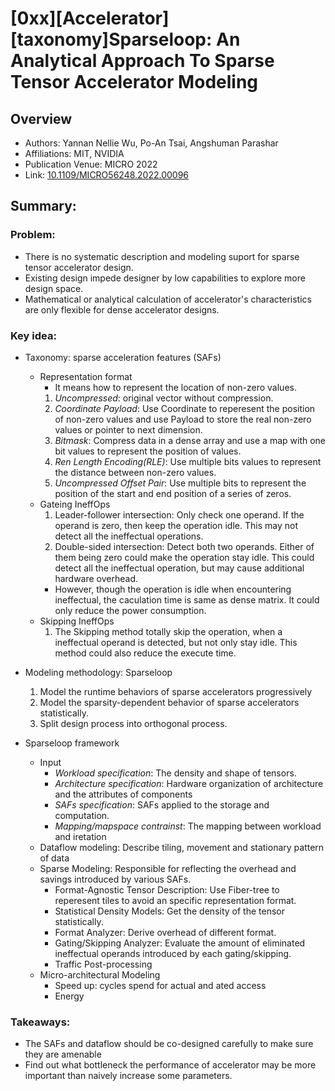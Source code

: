 # [0xx][Accelerator][taxonomy]Sparseloop: An Analytical Approach To Sparse Tensor Accelerator Modeling
## Overview
* Authors: Yannan Nellie Wu, Po-An Tsai, Angshuman Parashar
* Affiliations: MIT, NVIDIA
* Publication Venue: MICRO 2022
* Link: [10.1109/MICRO56248.2022.00096](http://sparseloop.mit.edu/documents/2022-micro-sparseloop.pdf)
## Summary: 
### Problem:
- There is no systematic description and modeling suport for sparse tensor accelerator design.
- Existing design impede designer by low capabilities to explore more design space.
- Mathematical or analytical calculation of accelerator's characteristics are only flexible for dense accelerator designs.

### Key idea: 
- Taxonomy: sparse acceleration features (SAFs)
    - Representation format
        - It means how to represent the location of non-zero values. 
        1. *Uncompressed*: original vector without compression.
        2. *Coordinate Payload*: Use Coordinate to reperesent the position of non-zero values and use Payload to store the real non-zero values or pointer to next dimension.
        3. *Bitmask*: Compress data in a dense array and use a map with one bit values to represent the position of values.
        4. *Ren Length Encoding(RLE)*: Use multiple bits values to represent the distance between non-zero values.
        5. *Uncompressed Offset Pair*: Use multiple bits to represent the position of the start and end position of a series of zeros.
    - Gateing IneffOps
        1. Leader-follower intersection: Only check one operand. If the operand is zero, then keep the operation idle. This may not detect all the ineffectual operations.
        2. Double-sided intersection: Detect both two operands. Either of them being zero could make the operation stay idle. This could detect all the ineffectual operation, but may cause additional hardware overhead.
        - However, though the operation is idle when encountering ineffectual, the caculation time is same as dense matrix. It could only reduce the power consumption.
    - Skipping IneffOps 
        1. The Skipping method totally skip the operation, when a ineffectual operand is detected, but not only stay idle. This method could also reduce the execute time.

- Modeling methodology: Sparseloop
    1. Model the runtime behaviors of sparse accelerators progressively
    2. Model the sparsity-dependent behavior of sparse accelerators statistically.
    3. Split design process into orthogonal process.
- Sparseloop framework
    - Input
        - *Workload specification*: The density and shape of tensors.
        - *Architecture specification*: Hardware organization of architecture and the attributes of components
        - *SAFs specification*: SAFs applied to the storage and computation.
        - *Mapping/mapspace contrainst*: The mapping between workload and iretation
    - Dataflow modeling: Describe tiling, movement and stationary pattern of data
    - Sparse Modeling: Responsible for reflecting the overhead and savings introduced by various SAFs.
        - Format-Agnostic Tensor Description: Use Fiber-tree to reperesent tiles to avoid an specific representation format.
        - Statistical Density Models: Get the density of the tensor statistically.
        - Format Analyzer: Derive overhead of different format.
        - Gating/Skipping Analyzer: Evaluate the amount of eliminated ineffectual operands introduced by each gating/skipping.
        - Traffic Post-processing
    - Micro-architectural Modeling
        - Speed up: cycles spend for actual and ated access
        - Energy


### Takeaways: 
- The SAFs and dataflow should be co-designed carefully to make sure they are amenable
- Find out what bottleneck the performance of accelerator may be more important than naively increase some parameters.
